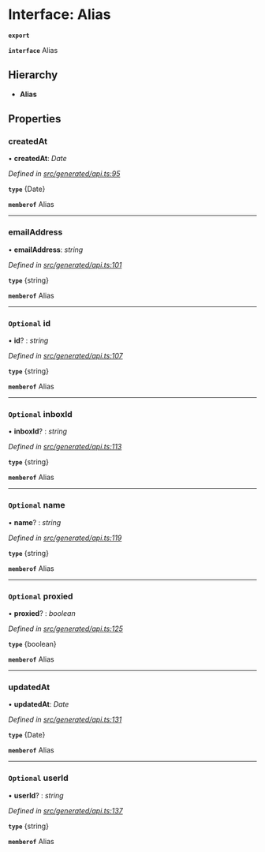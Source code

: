 # Interface: Alias

**`export`** 

**`interface`** Alias

## Hierarchy

* **Alias**

## Properties

###  createdAt

• **createdAt**: *Date*

*Defined in [src/generated/api.ts:95](https://github.com/mailslurp/mailslurp-client/blob/2f39d3c/src/generated/api.ts#L95)*

**`type`** {Date}

**`memberof`** Alias

___

###  emailAddress

• **emailAddress**: *string*

*Defined in [src/generated/api.ts:101](https://github.com/mailslurp/mailslurp-client/blob/2f39d3c/src/generated/api.ts#L101)*

**`type`** {string}

**`memberof`** Alias

___

### `Optional` id

• **id**? : *string*

*Defined in [src/generated/api.ts:107](https://github.com/mailslurp/mailslurp-client/blob/2f39d3c/src/generated/api.ts#L107)*

**`type`** {string}

**`memberof`** Alias

___

### `Optional` inboxId

• **inboxId**? : *string*

*Defined in [src/generated/api.ts:113](https://github.com/mailslurp/mailslurp-client/blob/2f39d3c/src/generated/api.ts#L113)*

**`type`** {string}

**`memberof`** Alias

___

### `Optional` name

• **name**? : *string*

*Defined in [src/generated/api.ts:119](https://github.com/mailslurp/mailslurp-client/blob/2f39d3c/src/generated/api.ts#L119)*

**`type`** {string}

**`memberof`** Alias

___

### `Optional` proxied

• **proxied**? : *boolean*

*Defined in [src/generated/api.ts:125](https://github.com/mailslurp/mailslurp-client/blob/2f39d3c/src/generated/api.ts#L125)*

**`type`** {boolean}

**`memberof`** Alias

___

###  updatedAt

• **updatedAt**: *Date*

*Defined in [src/generated/api.ts:131](https://github.com/mailslurp/mailslurp-client/blob/2f39d3c/src/generated/api.ts#L131)*

**`type`** {Date}

**`memberof`** Alias

___

### `Optional` userId

• **userId**? : *string*

*Defined in [src/generated/api.ts:137](https://github.com/mailslurp/mailslurp-client/blob/2f39d3c/src/generated/api.ts#L137)*

**`type`** {string}

**`memberof`** Alias
